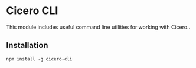 # Cicero CLI

This module includes useful command line utilities for working with Cicero..

## Installation

```
npm install -g cicero-cli
```